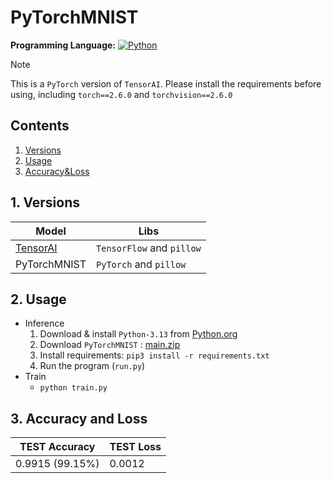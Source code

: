 # PyTorchMNIST

**Programming Language:**
[![Python](https://www.python.org/static/img/python-logo.png)](https://www.python.org/)

> [!NOTE]
> This is a `PyTorch` version of `TensorAI`.
> Please install the requirements before using, 
> including `torch==2.6.0` and `torchvision==2.6.0`


## Contents
1. [Versions](#1-versions)
2. [Usage](#2-usage)
3. [Accuracy&Loss](#3-accuracy-and-loss)

## 1. Versions

| Model                                             | Libs                      |
|---------------------------------------------------|---------------------------|
| [TensorAI](https://github.com/Haozhe-py/TensorAI) | `TensorFlow` and `pillow` |
| PyTorchMNIST                                      | `PyTorch` and `pillow`    |

## 2. Usage
- Inference
  1. Download & install `Python-3.13` from [Python.org](https://www.python.org)
  2. Download `PyTorchMNIST` : [main.zip](https://github.com/Haozhe-py/PyTochMNIST/archive/refs/heads/main.zip)
  3. Install requirements: `pip3 install -r requirements.txt`
  4. Run the program (`run.py`)
- Train
  - `python train.py`

## 3. Accuracy and Loss
| **TEST** Accuracy | **TEST** Loss |
|-------------------|---------------|
| 0.9915 (99.15%)   | 0.0012        |

